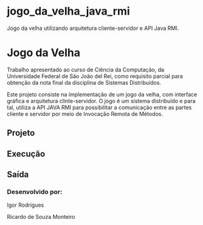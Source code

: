 # jogo_da_velha_java_rmi
Jogo da velha utilizando arquitetura cliente-servidor e API Java RMI. 

# Jogo da Velha
Trabalho apresentado ao curso de Ciência da Computação, da Universidade Federal de São João del Rei, como requisito parcial para obtenção da nota final da disciplina de Sistemas Distribuídos.

Este projeto consiste na implementação de um jogo da velha, com interface gráfica e arquitetura clinte-servidor. O jogo é um sistema distribuído e para tal, utiliza a API JAVA RMI para possibilitar a comunicação entre as partes cliente e servidor por meio de Invocação Remota de Métodos.

## Projeto 


## Execução


## Saída


### Desenvolvido por:
Igor Rodrigues 

Ricardo de Souza Monteiro   



